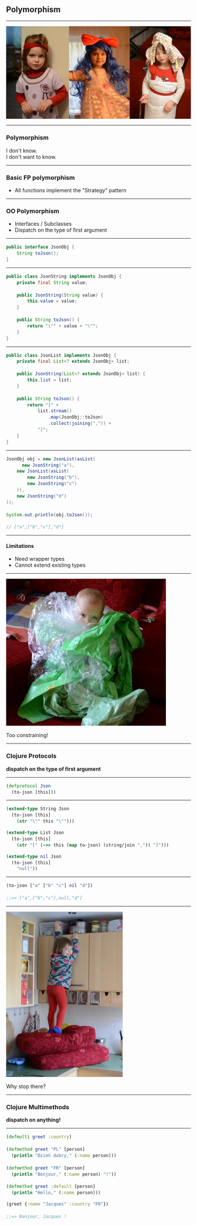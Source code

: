 ## Polymorphism

---

![polymorphism](img/polymorphism.jpg)

---

### Polymorphism

I don't know.  
I don't want to know.

---

### Basic FP polymorphism

- All functions implement the "Strategy" pattern

---

### OO Polymorphism

- Interfaces / Subclasses
- Dispatch on the type of first argument

---

```java
public interface JsonObj {
    String toJson();
}
```

---

```java
public class JsonString implements JsonObj {
    private final String value;
    
    public JsonString(String value) {
        this.value = value;
    }
    
    public String toJson() {
        return "\"" + value + "\"";
    }
}
```

---

```java
public class JsonList implements JsonObj {
    private final List<? extends JsonObj> list;
    
    public JsonString(List<? extends JsonObj> list) {
        this.list = list;
    }
    
    public String toJson() {
        return "[" +
            list.stream()
                .map(JsonObj::toJson)
                .collect(joining(",")) +
            "]";
    }
}
```

---

```java
JsonObj obj = new JsonList(asList(
      new JsonString("a"),
    new JsonList(asList(
        new JsonString("b"),
        new JsonString("c")
    )),
    new JsonString("d")
));

System.out.println(obj.toJson());

// ["a",["b","c"],"d"]
```

---

#### Limitations

- Need wrapper types
- Cannot extend existing types

---

![constrain](img/constrain.jpg)

Too constraining!

---

### Clojure Protocols

**dispatch on the type of first argument**

---

```clojure
(defprotocol Json
  (to-json [this]))
```

---

```clojure
(extend-type String Json
  (to-json [this]
    (str "\"" this "\"")))
```

```clojure
(extend-type List Json
  (to-json [this]
    (str "[" (->> this (map to-json) (string/join ",")) "]")))
```

```clojure
(extend-type nil Json
  (to-json [this]
    "null"))
```

---

```clojure
(to-json ["a" ["b" "c"] nil "d"])

;;=> ["a",["b","c"],null,"d"]
```

---

![reach](img/reach.jpg)

Why stop there?

---

### Clojure Multimethods

**dispatch on anything!**

---

```clojure
(defmulti greet :country)

(defmethod greet "PL" [person]
  (println "Dzień dobry," (:name person)))

(defmethod greet "FR" [person]
  (println "Bonjour," (:name person) "!"))

(defmethod greet :default [person]
  (println "Hello," (:name person)))
```

```clojure
(greet {:name "Jacques" :country "FR"})

;;=> Bonjour, Jacques !
```
